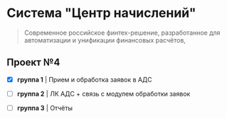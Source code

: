 # Система "Центр начислений"
> Cовременное российское финтех-решение, разработанное для автоматизации и унификации финансовых расчётов,

## Проект №4

- [X] **группа 1** | Прием и обработка заявок в АДС
- [ ] **группа 2** | ЛК АДС + связь с модулем обработки заявок
- [ ] **группа 3** | Отчёты
 
